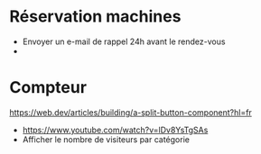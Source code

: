 # Réservation machines
- Envoyer un e-mail de rappel 24h avant le rendez-vous
-

# Compteur
https://web.dev/articles/building/a-split-button-component?hl=fr
- https://www.youtube.com/watch?v=lDv8YsTgSAs
- Afficher le nombre de visiteurs par catégorie